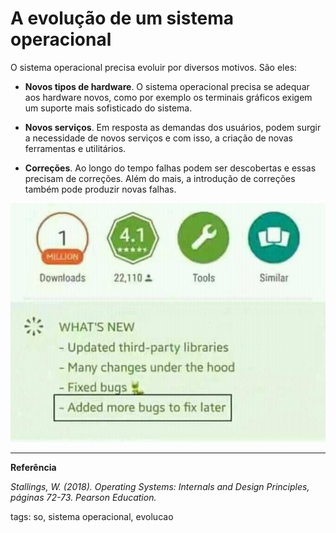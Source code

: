 # A evolução de um sistema operacional

O sistema operacional precisa evoluir por diversos motivos. São eles:

- **Novos tipos de hardware**. O sistema operacional precisa se adequar aos hardware novos, como por exemplo os terminais gráficos exigem um suporte mais sofisticado do sistema.

- **Novos serviços**. Em resposta as demandas dos usuários, podem surgir a necessidade de novos serviços e com isso, a criação de novas ferramentas e utilitários.

- **Correções**. Ao longo do tempo falhas podem ser descobertas e essas precisam de correções. Além do mais, a introdução de correções também pode produzir novas falhas.

![introdução de novas falhas](./img/novosBugs.jpg)

---

**Referência**

*Stallings, W. (2018). Operating Systems: Internals and Design Principles, páginas 72-73. Pearson Education.*

tags: so, sistema operacional, evolucao

